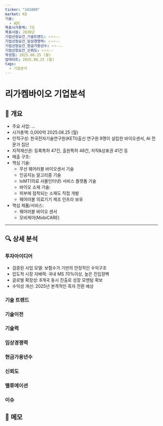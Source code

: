 ```yaml
---
ticker: "141080"
market: KQ
기술:
  - ADC
목표시가총액: 7조
목표시점: 2030년
기업선정요건_기술트렌드: ⭐⭐⭐☆☆
기업선정요건_임상경쟁력: ⭐⭐⭐☆☆
기업선정요건_현금가용년수: ⭐⭐☆☆☆
기업선정요건_신뢰도: ⭐⭐⭐☆☆
작성일: 2025.08.25 (월)
업데이트: 2025.08.25 (월)
tags:
  - 기업분석
---
```

# 리가켐바이오 기업분석

## 📌 개요
- 주요 사업: ...
- 시가총액: 0,000억 2025.08.25 (월)
- 인적구성: 한국전자기술연구원(KETI)출신 연구원 9명이 설립한 바이오센서, AI 전문가 집단
- 지적재산권: 등록특허 47건, 출원특허 48건, 저작&상표권 41건 등
- 매출 구조:
- 핵심 기술:
	- 무선 웨어러블 바이오센서 기술
	- 인공지능 알고리즘 기술
	- IoMT(의료 사물인터넷) 서비스 플랫폼 기술
	- 바이오 소재 기술:
	- 피부에 점착되는 소재도 직접 개발
	- 웨어러블 의료기기 제조 인프라 보유
- 핵심 제품/서비스:
	- 웨어러블 바이오 센서
	- 모비케어(MobiCARE)
---

## 🔍 상세 분석
### 투자아이디어
- 검증된 사업 모델: 보험수가 기반의 안정적인 수익구조
- 압도적 시장 지배력: 국내 MS 70%이상, 높은 진입장벽
- 글로벌 확장성: 8개국 동시 진출로 성장 모멘텀 확보
- 수익성 개선: 2025년 본격적인 흑자 전환 예상

### 기술 트렌드
### 기술이전
### 기술력
### 임상경쟁력
### 현금가용년수
### 신뢰도

### 밸류에이션

### 이슈

## 📝 메모